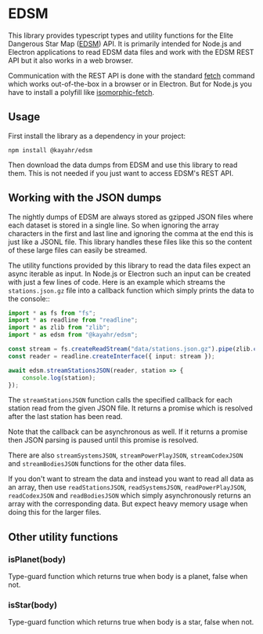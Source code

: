 EDSM
====

This library provides typescript types and utility functions for the Elite Dangerous Star Map ([EDSM]) API. It is primarily intended for Node.js and Electron applications to read EDSM data files and work with the EDSM REST API but it also works in a web browser.

Communication with the REST API is done with the standard [fetch] command which works out-of-the-box in a browser or in Electron. But for Node.js you have to install a polyfill like [isomorphic-fetch].

Usage
-----

First install the library as a dependency in your project:

```
npm install @kayahr/edsm
```

Then download the data dumps from EDSM and use this library to read them. This is not needed if you just want to access EDSM's REST API.

Working with the JSON dumps
---------------------------

The nightly dumps of EDSM are always stored as gzipped JSON files where each dataset is stored in a single line. So when ignoring the array characters in the first and last line and ignoring the comma at the end this is just like a JSONL file. This library handles these files like this so the content of these large files can easily be streamed.

The utility functions provided by this library to read the data files expect an async iterable as input. In Node.js or Electron such an input can be created with just a few lines of code. Here is an example which streams the `stations.json.gz` file into a callback function which simply prints the data to the console::

```typescript
import * as fs from "fs";
import * as readline from "readline";
import * as zlib from "zlib";
import * as edsm from "@kayahr/edsm";

const stream = fs.createReadStream("data/stations.json.gz").pipe(zlib.createGunzip());
const reader = readline.createInterface({ input: stream });

await edsm.streamStationsJSON(reader, station => {
    console.log(station);
});
```

The `streamStationsJSON` function calls the specified callback for each station read from the given JSON file. It returns a promise which is resolved after the last station has been read.

Note that the callback can be asynchronous as well. If it returns a promise then JSON parsing is paused until this promise is resolved.

There are also `streamSystemsJSON`, `streamPowerPlayJSON`, `streamCodexJSON` and `streamBodiesJSON` functions for the other data files.

If you don't want to stream the data and instead you want to read all data as an array, then use `readStationsJSON`, `readSystemsJSON`, `readPowerPlayJSON`, `readCodexJSON` and `readBodiesJSON` which simply asynchronously returns an array with the corresponding data. But expect heavy memory usage when doing this for the larger files.

Other utility functions
-----------------------

### isPlanet(body)

Type-guard function which returns true when body is a planet, false when not.

### isStar(body)

Type-guard function which returns true when body is a star, false when not.

[EDSM]: https://www.edsm.net/
[fetch]: https://developer.mozilla.org/en-US/docs/Web/API/Fetch_API
[isomorphic-fetch]: https://www.npmjs.com/package/isomorphic-fetch
